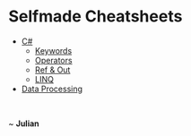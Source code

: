 # Selfmade Cheatsheets

- [C#](CSHARP)
  - [Keywords](CSHARP/KEYWORDS.md)
  - [Operators](CSHARP/OPERATORS.md)
  - [Ref & Out](https://github.com/FrauJulian/Selfmade-Cheatsheets/blob/main/CSHARP/REF%20%26%20OUT.md)
  - [LINQ](https://github.com/FrauJulian/Selfmade-Cheatsheets/blob/main/CSHARP%20LINQ/OVERVIEW.md)
- [Data Processing](DATAPROCESSING.md)

&nbsp;

~ **Julian**
